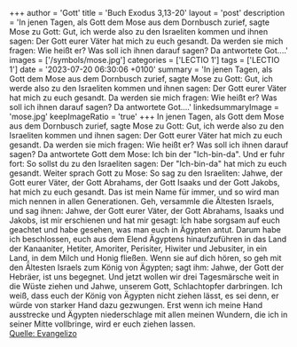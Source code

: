 +++
author = 'Gott'
title = 'Buch Exodus 3,13-20'
layout = 'post'
description = 'In jenen Tagen, als Gott dem Mose aus dem Dornbusch zurief, sagte Mose zu Gott: Gut, ich werde also zu den Israeliten kommen und ihnen sagen: Der Gott eurer Väter hat mich zu euch gesandt. Da werden sie mich fragen: Wie heißt er? Was soll ich ihnen darauf sagen? Da antwortete Got....'
images = ['/symbols/mose.jpg']
categories = ['LECTIO 1']
tags = ['LECTIO 1']
date = '2023-07-20 06:30:06 +0100'
summary = 'In jenen Tagen, als Gott dem Mose aus dem Dornbusch zurief, sagte Mose zu Gott: Gut, ich werde also zu den Israeliten kommen und ihnen sagen: Der Gott eurer Väter hat mich zu euch gesandt. Da werden sie mich fragen: Wie heißt er? Was soll ich ihnen darauf sagen? Da antwortete Got....'
linkedsummaryImage = 'mose.jpg'
keepImageRatio = 'true'
+++
In jenen Tagen, als Gott dem Mose aus dem Dornbusch zurief, sagte Mose zu Gott: Gut, ich werde also zu den Israeliten kommen und ihnen sagen: Der Gott eurer Väter hat mich zu euch gesandt. Da werden sie mich fragen: Wie heißt er? Was soll ich ihnen darauf sagen?
Da antwortete Gott dem Mose: Ich bin der "Ich-bin-da".<!--more--> Und er fuhr fort: So sollst du zu den Israeliten sagen: Der "Ich-bin-da" hat mich zu euch gesandt.
Weiter sprach Gott zu Mose: So sag zu den Israeliten: Jahwe, der Gott eurer Väter, der Gott Abrahams, der Gott Isaaks und der Gott Jakobs, hat mich zu euch gesandt. Das ist mein Name für immer, und so wird man mich nennen in allen Generationen.
Geh, versammle die Ältesten Israels, und sag ihnen: Jahwe, der Gott eurer Väter, der Gott Abrahams, Isaaks und Jakobs, ist mir erschienen und hat mir gesagt: Ich habe sorgsam auf euch geachtet und habe gesehen, was man euch in Ägypten antut.
Darum habe ich beschlossen, euch aus dem Elend Ägyptens hinaufzuführen in das Land der Kanaaniter, Hetiter, Amoriter, Perisiter, Hiwiter und Jebusiter, in ein Land, in dem Milch und Honig fließen.
Wenn sie auf dich hören, so geh mit den Ältesten Israels zum König von Ägypten; sagt ihm: Jahwe, der Gott der Hebräer, ist uns begegnet. Und jetzt wollen wir drei Tagesmärsche weit in die Wüste ziehen und Jahwe, unserem Gott, Schlachtopfer darbringen.
Ich weiß, dass euch der König von Ägypten nicht ziehen lässt, es sei denn, er würde von starker Hand dazu gezwungen.
Erst wenn ich meine Hand ausstrecke und Ägypten niederschlage mit allen meinen Wundern, die ich in seiner Mitte vollbringe, wird er euch ziehen lassen.<br> [Quelle: Evangelizo](https://evangeliumtagfuertag.org/DE/gospel)